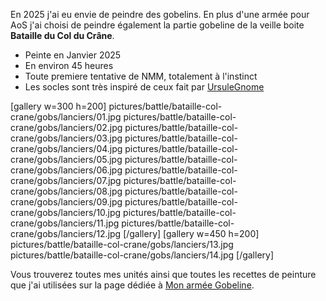 
En 2025 j'ai eu envie de peindre des gobelins. 
En plus d'une armée pour AoS j'ai choisi de peindre également la partie gobeline de la veille boite **Bataille du Col du Crâne**.

* Peinte en Janvier 2025
* En environ 45 heures
* Toute premiere tentative de NMM, totalement à l'instinct
* Les socles sont très inspiré de ceux fait par [UrsuleGnome](https://www.twitch.tv/ursulegnome)

[gallery w=300 h=200]
pictures/battle/bataille-col-crane/gobs/lanciers/01.jpg
pictures/battle/bataille-col-crane/gobs/lanciers/02.jpg
pictures/battle/bataille-col-crane/gobs/lanciers/03.jpg
pictures/battle/bataille-col-crane/gobs/lanciers/04.jpg
pictures/battle/bataille-col-crane/gobs/lanciers/05.jpg
pictures/battle/bataille-col-crane/gobs/lanciers/06.jpg
pictures/battle/bataille-col-crane/gobs/lanciers/07.jpg
pictures/battle/bataille-col-crane/gobs/lanciers/08.jpg
pictures/battle/bataille-col-crane/gobs/lanciers/09.jpg
pictures/battle/bataille-col-crane/gobs/lanciers/10.jpg
pictures/battle/bataille-col-crane/gobs/lanciers/11.jpg
pictures/battle/bataille-col-crane/gobs/lanciers/12.jpg
[/gallery]
[gallery w=450 h=200]
pictures/battle/bataille-col-crane/gobs/lanciers/13.jpg
pictures/battle/bataille-col-crane/gobs/lanciers/14.jpg
[/gallery]

Vous trouverez toutes mes unités ainsi que toutes les recettes de peinture que j'ai utilisées
sur la page dédiée à [Mon armée Gobeline](2025/armee-gobs.html).

